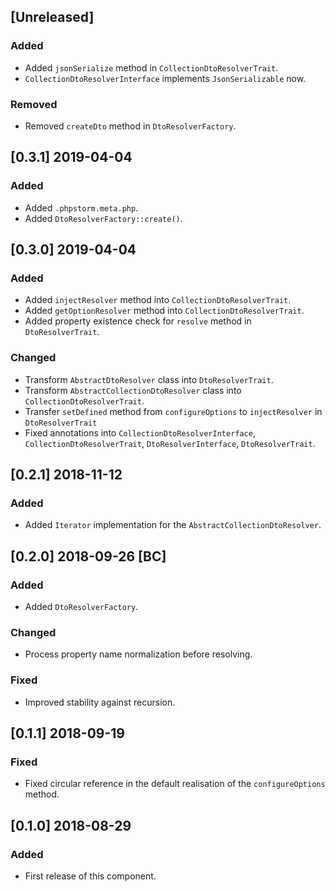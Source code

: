 ## [Unreleased]
### Added
- Added `jsonSerialize` method in `CollectionDtoResolverTrait`.
- `CollectionDtoResolverInterface` implements `JsonSerializable` now.
### Removed
- Removed `createDto` method in `DtoResolverFactory`.

## [0.3.1] 2019-04-04
### Added
- Added `.phpstorm.meta.php`.
- Added `DtoResolverFactory::create()`.

## [0.3.0] 2019-04-04
### Added
- Added `injectResolver` method into `CollectionDtoResolverTrait`.
- Added `getOptionResolver` method into `CollectionDtoResolverTrait`.
- Added property existence check for `resolve` method in `DtoResolverTrait`.
### Changed
- Transform `AbstractDtoResolver` class into `DtoResolverTrait`.
- Transform `AbstractCollectionDtoResolver` class into `CollectionDtoResolverTrait`.
- Transfer `setDefined` method from `configureOptions` to `injectResolver` in `DtoResolverTrait`
- Fixed annotations into `CollectionDtoResolverInterface`, `CollectionDtoResolverTrait`, 
`DtoResolverInterface`, `DtoResolverTrait`.

## [0.2.1] 2018-11-12
### Added
- Added `Iterator` implementation for the `AbstractCollectionDtoResolver`.

## [0.2.0] 2018-09-26 [BC]
### Added
- Added `DtoResolverFactory`.
### Changed
- Process property name normalization before resolving.
### Fixed
- Improved stability against recursion.

## [0.1.1] 2018-09-19
### Fixed
- Fixed circular reference in the default realisation of the `configureOptions` method.

## [0.1.0] 2018-08-29
### Added
- First release of this component.
